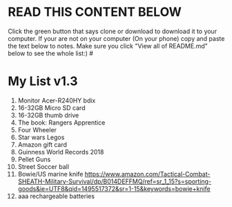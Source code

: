 <h1>READ THIS CONTENT BELOW</h1>                                                                                                          
Click the green button that says clone or download to download it to your computer.
If your are not on your computer (On your phone) copy and paste the text below to notes.
Make sure you click "View all of README.md" below to see the whole list:)
# <h1>My List v1.3</h1>

1. Monitor Acer-R240HY bdix
2. 16-32GB Micro SD card
3. 16-32GB thumb drive
4. The book: Rangers Apprentice
5. Four Wheeler
6. Star wars Legos
7. Amazon gift card
8. Guinness World Records 2018
9. Pellet Guns
10. Street Soccer ball
11. Bowie/US marine knife https://www.amazon.com/Tactical-Combat-SHEATH-Military-Survival/dp/B014DEFFMQ/ref=sr_1_15?s=sporting-goods&ie=UTF8&qid=1495517372&sr=1-15&keywords=bowie+knife
13. aaa rechargeable batteries
